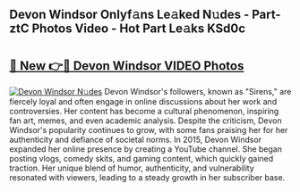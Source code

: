 ## Devon Windsor Onlyf𝚊ns Le𝚊ked N𝚞des - Part-ztC Photos Video - Hot Part Le𝚊ks KSd0c

# <h2><a href="http://ab46194.deff.icu/?id=Devon+Windsor">🔗 New 👉🔴 Devon Windsor VIDEO Photos</a></h2>

[![Devon Windsor N𝚞des](https://i.imgur.com/rIISA9y.gif)](http://ab46194.deff.icu/?id=Devon+Windsor)
Devon Windsor's followers, known as "Sirens," are fiercely loyal and often engage in online discussions about her work and controversies. Her content has become a cultural phenomenon, inspiring fan art, memes, and even academic analysis. Despite the criticism, Devon Windsor's popularity continues to grow, with some fans praising her for her authenticity and defiance of societal norms. In 2015, Devon Windsor expanded her online presence by creating a YouTube channel. She began posting vlogs, comedy skits, and gaming content, which quickly gained traction. Her unique blend of humor, authenticity, and vulnerability resonated with viewers, leading to a steady growth in her subscriber base.
